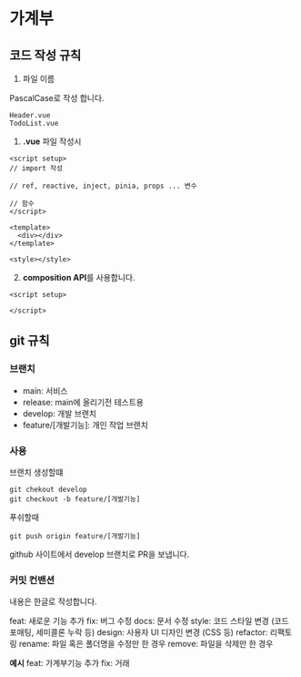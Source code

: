 # 가계부

## 코드 작성 규칙

1. 파일 이름

PascalCase로 작성 합니다.

```
Header.vue
TodoList.vue
```

1. **.vue** 파일 작성시

```
<script setup>
// import 작성

// ref, reactive, inject, pinia, props ... 변수

// 함수
</script>

<template>
  <div></div>
</template>

<style></style>
```

2. **composition API**를 사용합니다.

```
<script setup>

</script>
```

## git 규칙

### 브랜치

- main: 서비스
- release: main에 올리기전 테스트용
- develop: 개발 브랜치
- feature/[개발기능]: 개인 작업 브랜치

### 사용

브랜치 생성할떄

```
git chekout develop
git checkout -b feature/[개발기능]
```

푸쉬할때

```
git push origin feature/[개발기능]
```

github 사이트에서 develop 브랜치로 PR을 보냅니다.

### 커밋 컨밴션

내용은 한글로 작성합니다.

feat: 새로운 기능 추가
fix: 버그 수정
docs: 문서 수정
style: 코드 스타일 변경 (코드 포매팅, 세미콜론 누락 등)
design: 사용자 UI 디자인 변경 (CSS 등)
refactor: 리팩토링
rename: 파일 혹은 폴더명을 수정만 한 경우
remove: 파일을 삭제만 한 경우

**예시**
feat: 가계부기능 추가
fix: 거래
